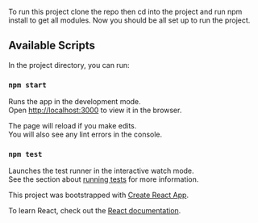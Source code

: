 To run this project clone the repo then cd into the project and run npm install to get all modules. Now you should be all set up to run the project.

## Available Scripts

In the project directory, you can run:

### `npm start`

Runs the app in the development mode.<br>
Open [http://localhost:3000](http://localhost:3000) to view it in the browser.

The page will reload if you make edits.<br>
You will also see any lint errors in the console.

### `npm test`

Launches the test runner in the interactive watch mode.<br>
See the section about [running tests](https://facebook.github.io/create-react-app/docs/running-tests) for more information.

This project was bootstrapped with [Create React App](https://github.com/facebook/create-react-app).

To learn React, check out the [React documentation](https://reactjs.org/).
